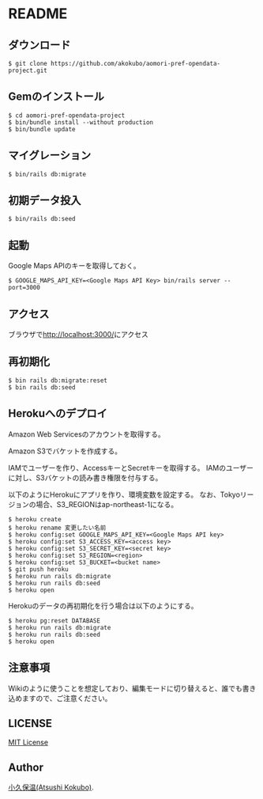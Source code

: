 README
======

ダウンロード
-----------
```
$ git clone https://github.com/akokubo/aomori-pref-opendata-project.git
```

Gemのインストール
----------------
```
$ cd aomori-pref-opendata-project
$ bin/bundle install --without production
$ bin/bundle update
```

マイグレーション
---------------
```
$ bin/rails db:migrate
```

初期データ投入
-------------
```
$ bin/rails db:seed
```

起動
----
Google Maps APIのキーを取得しておく。

```
$ GOOGLE_MAPS_API_KEY=<Google Maps API Key> bin/rails server --port=3000
```

アクセス
--------
ブラウザで[http://localhost:3000/](http://localhost:3000/)にアクセス

再初期化
--------
```
$ bin rails db:migrate:reset
$ bin rails db:seed
```

Herokuへのデプロイ
-----------------
Amazon Web Servicesのアカウントを取得する。

Amazon S3でバケットを作成する。

IAMでユーザーを作り、AccessキーとSecretキーを取得する。
IAMのユーザーに対し、S3バケットの読み書き権限を付与する。

以下のようにHerokuにアプリを作り、環境変数を設定する。
なお、Tokyoリージョンの場合、S3_REGIONはap-northeast-1になる。

```
$ heroku create
$ heroku rename 変更したい名前
$ heroku config:set GOOGLE_MAPS_API_KEY=<Google Maps API key>
$ heroku config:set S3_ACCESS_KEY=<access key>
$ heroku config:set S3_SECRET_KEY=<secret key>
$ heroku config:set S3_REGION=<region>
$ heroku config:set S3_BUCKET=<bucket name>
$ git push heroku
$ heroku run rails db:migrate
$ heroku run rails db:seed
$ heroku open
```

Herokuのデータの再初期化を行う場合は以下のようにする。

```
$ heroku pg:reset DATABASE
$ heroku run rails db:migrate
$ heroku run rails db:seed
$ heroku open
```


注意事項
-------
Wikiのように使うことを想定しており、編集モードに切り替えると、誰でも書き込めますので、ご注意ください。

LICENSE
-------
[MIT License](LICENSE)


Author
------
[小久保温(Atsushi Kokubo)](https://akokubo.github.io/).
